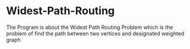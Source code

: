 # Widest-Path-Routing
The Program is about the Widest Path Routing Problem which is the problem of find the path between two vertices and designated weighted graph 
